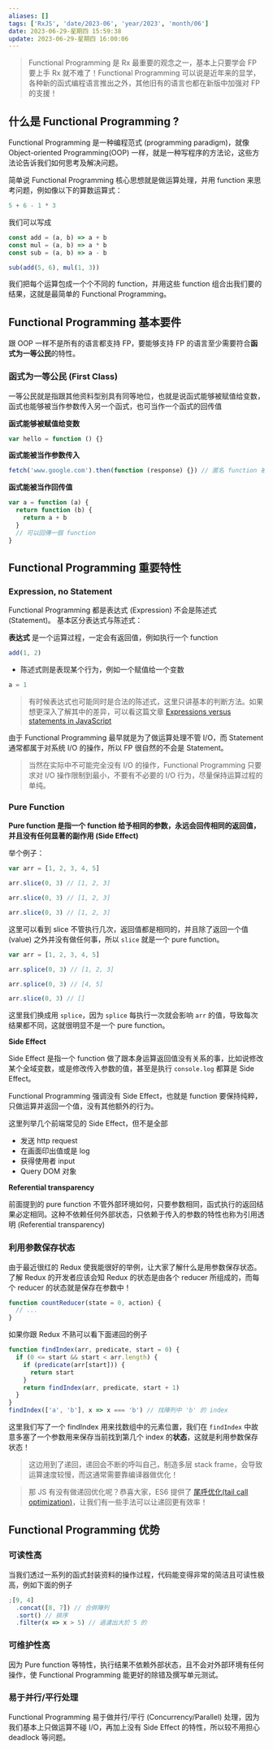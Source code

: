 ```yaml
---
aliases: []
tags: ['RxJS', 'date/2023-06', 'year/2023', 'month/06']
date: 2023-06-29-星期四 15:59:38
update: 2023-06-29-星期四 16:00:06
---
```


> Functional Programming 是 Rx 最重要的观念之一，基本上只要学会 FP 要上手 Rx 就不难了！Functional Programming 可以说是近年来的显学，各种新的函式编程语言推出之外，其他旧有的语言也都在新版中加强对 FP 的支援！

## 什么是 Functional Programming ?

Functional Programming 是一种编程范式 (programming paradigm)，就像 Object-oriented Programming(OOP) 一样，就是一种写程序的方法论，这些方法论告诉我们如何思考及解决问题。

简单说 Functional Programming 核心思想就是做运算处理，并用 function 来思考问题，例如像以下的算数运算式：

```js
5 + 6 - 1 * 3
```

我们可以写成

```js
const add = (a, b) => a + b
const mul = (a, b) => a * b
const sub = (a, b) => a - b

sub(add(5, 6), mul(1, 3))
```

我们把每个运算包成一个个不同的 function，并用这些 function 组合出我们要的结果，这就是最简单的 Functional Programming。

## Functional Programming 基本要件

跟 OOP 一样不是所有的语言都支持 FP，要能够支持 FP 的语言至少需要符合**函式为一等公民**的特性。

### 函式为一等公民 (First Class)

一等公民就是指跟其他资料型别具有同等地位，也就是说函式能够被赋值给变数，函式也能够被当作参数传入另一个函式，也可当作一个函式的回传值

**函式能够被赋值给变数**

```js
var hello = function () {}
```

**函式能被当作参数传入**

```js
fetch('www.google.com').then(function (response) {}) // 匿名 function 被傳入 then()
```

**函式能被当作回传值**

```js
var a = function (a) {
  return function (b) {
    return a + b
  }
  // 可以回傳一個 function
}
```

## Functional Programming 重要特性

### Expression, no Statement

Functional Programming 都是表达式 (Expression) 不会是陈述式 (Statement)。
基本区分表达式与陈述式：

**表达式** 是一个运算过程，一定会有返回值，例如执行一个 function

```js
add(1, 2)
```

- 陈述式则是表现某个行为，例如一个赋值给一个变数

```js
a = 1
```

> 有时候表达式也可能同时是合法的陈述式，这里只讲基本的判断方法。如果想更深入了解其中的差异，可以看这篇文章 [Expressions versus statements in JavaScript](http://www.2ality.com/2012/09/expressions-vs-statements.html)

由于 Functional Programming 最早就是为了做运算处理不管 I/O，而 Statement 通常都属于对系统 I/O 的操作，所以 FP 很自然的不会是 Statement。

> 当然在实际中不可能完全没有 I/O 的操作，Functional Programming 只要求对 I/O 操作限制到最小，不要有不必要的 I/O 行为，尽量保持运算过程的单纯。

### Pure Function

**Pure function 是指一个 function 给予相同的参数，永远会回传相同的返回值，并且没有任何显著的副作用 (Side Effect)**

举个例子：

```js
var arr = [1, 2, 3, 4, 5]

arr.slice(0, 3) // [1, 2, 3]

arr.slice(0, 3) // [1, 2, 3]

arr.slice(0, 3) // [1, 2, 3]
```

这里可以看到 slice 不管执行几次，返回值都是相同的，并且除了返回一个值 (value) 之外并没有做任何事，所以 `slice` 就是一个 pure function。

```js
var arr = [1, 2, 3, 4, 5]

arr.splice(0, 3) // [1, 2, 3]

arr.splice(0, 3) // [4, 5]

arr.slice(0, 3) // []
```

这里我们换成用 `splice`，因为 `splice` 每执行一次就会影响 `arr` 的值，导致每次结果都不同，这就很明显不是一个 pure function。

**Side Effect**

Side Effect 是指一个 function 做了跟本身运算返回值没有关系的事，比如说修改某个全域变数，或是修改传入参数的值，甚至是执行 `console.log` 都算是 Side Effect。

Functional Programming 强调没有 Side Effect，也就是 function 要保持纯粹，只做运算并返回一个值，没有其他额外的行为。

这里列举几个前端常见的 Side Effect，但不是全部

- 发送 http request
- 在画面印出值或是 log
- 获得使用者 input
- Query DOM 对象

**Referential transparency**

前面提到的 pure function 不管外部环境如何，只要参数相同，函式执行的返回结果必定相同。这种不依赖任何外部状态，只依赖于传入的参数的特性也称为引用透明 (Referential transparency)

### 利用参数保存状态

由于最近很红的 Redux 使我能很好的举例，让大家了解什么是用参数保存状态。了解 Redux 的开发者应该会知 Redux 的状态是由各个 reducer 所组成的，而每个 reducer 的状态就是保存在参数中！

```js
function countReducer(state = 0, action) {
  // ...
}
```

如果你跟 Redux 不熟可以看下面递回的例子

```js
function findIndex(arr, predicate, start = 0) {
  if (0 <= start && start < arr.length) {
    if (predicate(arr[start])) {
      return start
    }
    return findIndex(arr, predicate, start + 1)
  }
}
findIndex(['a', 'b'], x => x === 'b') // 找陣列中 'b' 的 index
```

这里我们写了一个 findIndex 用来找数组中的元素位置，我们在 `findIndex` 中故意多塞了一个参数用来保存当前找到第几个 index 的**状态**，这就是利用参数保存状态！

> 这边用到了递回，递回会不断的呼叫自己，制造多层 stack frame，会导致运算速度较慢，而这通常需要靠编译器做优化！

> 那 JS 有没有做递回优化呢？恭喜大家，ES6 提供了 [尾呼优化(tail call optimization)](http://www.2ality.com/2015/06/tail-call-optimization.html)，让我们有一些手法可以让递回更有效率！

## Functional Programming 优势

### 可读性高

当我们透过一系列的函式封装资料的操作过程，代码能变得非常的简洁且可读性极高，例如下面的例子

```js
;[9, 4]
  .concat([8, 7]) // 合併陣列
  .sort() // 排序
  .filter(x => x > 5) // 過濾出大於 5 的
```

### 可维护性高

因为 Pure function 等特性，执行结果不依赖外部状态，且不会对外部环境有任何操作，使 Functional Programming 能更好的除错及撰写单元测试。

### 易于并行/平行处理

Functional Programming 易于做并行/平行 (Concurrency/Parallel) 处理，因为我们基本上只做运算不碰 I/O，再加上没有 Side Effect 的特性，所以较不用担心 deadlock 等问题。
